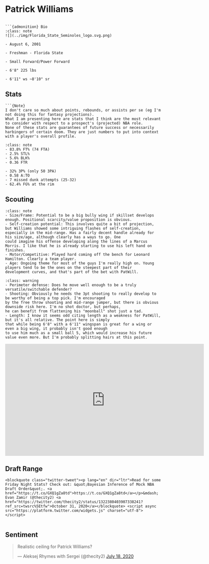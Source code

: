 Patrick Williams
===
```{image} ../img/patrick_williams.jpg
```

```{margin}
```{admonition} Bio
:class: note
![](../img/Florida_State_Seminoles_logo.svg.png)

- August 6, 2001

- Freshman - Florida State

- Small Forward/Power Forward

- 6'8" 225 lbs

- 6'11" ws ~8'10" sr
```

## Stats
```{margin}
```{Note}
I don't care so much about points, rebounds, or assists per se (eg I'm not doing this for fantasy projections). 
What I am presenting here are stats that I think are the most relevant to consider with respect to a prospect's (projected) NBA role.
None of these stats are guarantees of future success or necessarily harbingers of certain doom. They are just numbers to put into context with a player's overall profile.
```
```{admonition} Noteworthy
:class: note
- 83.8% FT% (74 FTA)
- 2.5% STL%
- 5.6% BLK%
- 0.36 FTR
```

```{Caution}
- 32% 3P% (only 50 3PA)
- 0.58 A:TO
- 7 missed dunk attempts (25-32)
- 62.4% FG% at the rim
```


## Scouting
```{admonition} Strengths
:class: note
- Size/Frame: Potential to be a big bully wing if skillset develops enough. Positional scarcity/value proposition is obvious.
- Self-creation potential: This involves quite a bit of projection, but Williams showed some intriguing flashes of self-creation,
especially in the mid-range. Has a fairly decent handle already for his size/age, although clearly has a ways to go. One 
could imagine his offense developing along the lines of a Marcus Morris. I like that he is already starting to use his left hand on finishes.
- Motor/Competitive: Played hard coming off the bench for Leonard Hamilton. Clearly a team player. 
- Age: Ongoing theme for most of the guys I'm really high on. Young players tend to be the ones on the steepest part of their
development curves, and that's part of the bet with PatWill.
``` 

```{admonition} Weaknesses
:class: warning
- Perimeter defense: Does he move well enough to be a truly versatile/switchable defender?
- Shooting: Obviously he needs the 3pt shooting to really develop to be worthy of being a top pick. I'm encouraged
by the free throw shooting and mid-range jumper, but there is obvious downside risk here. I'm no shot doctor, but perhaps,
he can benefit from flattening his "moonball" shot just a tad.
- Length: I know it seems odd citing length as a weakness for PatWill, but it's all relative. The point here is simply
that while being 6'8" with a 6'11" wingspan is great for a wing or even a big wing, it probably isn't good enough
to use him much as a small ball 5, which would increase his future value even more. But I'm probably splitting hairs at this point.
```

<iframe width="640" height="360" src="https://www.youtube.com/embed/jfDS2rMOxTI" frameborder="0" allow="accelerometer; autoplay; encrypted-media; gyroscope; picture-in-picture" allowfullscreen></iframe>

## Draft Range
```{margin}
<blockquote class="twitter-tweet"><p lang="en" dir="ltr">Read for some Friday Night Stats? Check out: &quot;Bayesian Inference of Mock NBA Draft Order&quot;. <a href="https://t.co/GXQ1gZa8td">https://t.co/GXQ1gZa8td</a></p>&mdash; Evan Zamir (@thecity2) <a href="https://twitter.com/thecity2/status/1322380403907338241?ref_src=twsrc%5Etfw">October 31, 2020</a></blockquote> <script async src="https://platform.twitter.com/widgets.js" charset="utf-8"></script>
```

```{image} ../plrange/patrick_williams.png
```

## Sentiment

<blockquote class="twitter-tweet"><p lang="en" dir="ltr">Realistic ceiling for Patrick Williams?</p>&mdash; Aleksej Rhymes with Sergei (@thecity2) <a href="https://twitter.com/thecity2/status/1284589767645032449?ref_src=twsrc%5Etfw">July 18, 2020</a></blockquote> <script async src="https://platform.twitter.com/widgets.js" charset="utf-8"></script>